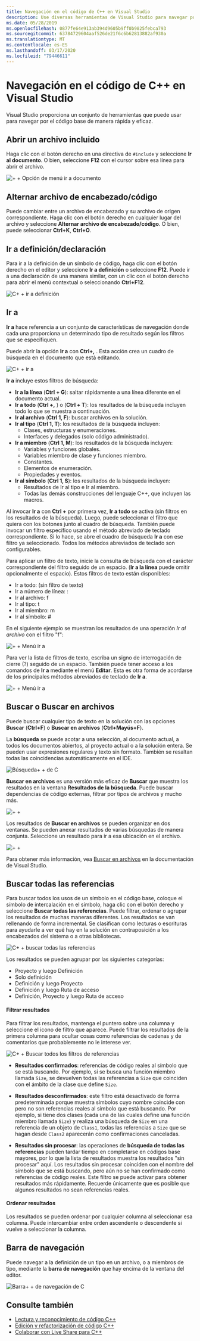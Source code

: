```yaml
---
title: Navegación en el código de C++ en Visual Studio
description: Use diversas herramientas de Visual Studio para navegar por el código base de C++.
ms.date: 05/28/2019
ms.openlocfilehash: 0877fe64e913ab394d9605b9ff0b9825febca793
ms.sourcegitcommit: 63784729604aaf526de21f6c6b62813882af930a
ms.translationtype: MT
ms.contentlocale: es-ES
ms.lasthandoff: 03/17/2020
ms.locfileid: "79446611"
---
```

# <a name="navigate-c-code-in-visual-studio"></a>Navegación en el código de C++ en Visual Studio

Visual Studio proporciona un conjunto de herramientas que puede usar para navegar por el código base de manera rápida y eficaz.

## <a name="open-an-included-file"></a>Abrir un archivo incluido

Haga clic con el botón derecho en una directiva de `#include` y seleccione **Ir al documento**. O bien, seleccione **F12** con el cursor sobre esa línea para abrir el archivo.

![&#43; &#43; Opción de menú ir a documento](../ide/media/go-to-document.png "Ir a documento")

## <a name="toggle-headercode-file"></a>Alternar archivo de encabezado/código

Puede cambiar entre un archivo de encabezado y su archivo de origen correspondiente. Haga clic con el botón derecho en cualquier lugar del archivo y seleccione **Alternar archivo de encabezado/código**. O bien, puede seleccionar **Ctrl+K**, **Ctrl+O**.

## <a name="go-to-definitiondeclaration"></a>Ir a definición/declaración

Para ir a la definición de un símbolo de código, haga clic con el botón derecho en el editor y seleccione **Ir a definición** o seleccione **F12**. Puede ir a una declaración de una manera similar, con un clic con el botón derecho para abrir el menú contextual o seleccionando **Ctrl+F12**.

![C&#43; &#43; ir a definición](../ide/media/go-to-def.png "Ir a definición")

## <a name="go-to"></a>Ir a

**Ir a** hace referencia a un conjunto de características de navegación donde cada una proporciona un determinado tipo de resultado según los filtros que se especifiquen. 

Puede abrir la opción **Ir a** con **Ctrl+,** . Esta acción crea un cuadro de búsqueda en el documento que está editando.

![C&#43; &#43; ir a](../ide/media/go-to-cpp.png "Ir a")

**Ir a** incluye estos filtros de búsqueda:

- **Ir a la línea** (**Ctrl + G**): saltar rápidamente a una línea diferente en el documento actual.
- **Ir a todo** (**Ctrl +,** ) o (**Ctrl + T**): los resultados de la búsqueda incluyen todo lo que se muestra a continuación.
- **Ir al archivo** (**Ctrl 1, F**): buscar archivos en la solución.
- **Ir al tipo** (**Ctrl 1, T**): los resultados de la búsqueda incluyen:
  - Clases, estructuras y enumeraciones.
  - Interfaces y delegados (solo código administrado).
- **Ir a miembro** (**Ctrl 1, M**): los resultados de la búsqueda incluyen:
  - Variables y funciones globales.
  - Variables miembro de clase y funciones miembro.
  - Constantes.
  - Elementos de enumeración.
  - Propiedades y eventos.
- **Ir al símbolo** (**Ctrl 1, S**): los resultados de la búsqueda incluyen:
  - Resultados de Ir al tipo e Ir al miembro.
  - Todas las demás construcciones del lenguaje C++, que incluyen las macros.

Al invocar **Ir a** con **Ctrl +** por primera vez, **Ir a todo** se activa (sin filtros en los resultados de la búsqueda). Luego, puede seleccionar el filtro que quiera con los botones junto al cuadro de búsqueda. También puede invocar un filtro específico usando el método abreviado de teclado correspondiente. Si lo hace, se abre el cuadro de búsqueda **Ir a** con ese filtro ya seleccionado. Todos los métodos abreviados de teclado son configurables.

Para aplicar un filtro de texto, inicie la consulta de búsqueda con el carácter correspondiente del filtro seguido de un espacio. (**Ir a la línea** puede omitir opcionalmente el espacio). Estos filtros de texto están disponibles:

- Ir a todo: (sin filtro de texto)
- Ir a número de línea: :
- Ir al archivo: f
- Ir al tipo: t
- Ir al miembro: m
- Ir al símbolo: #

En el siguiente ejemplo se muestran los resultados de una operación *Ir al archivo* con el filtro "f":

![&#43; &#43; Menú ir a](../ide/media/vs2017-go-to-results.png "Ir a menú")

Para ver la lista de filtros de texto, escriba un signo de interrogación de cierre (?) seguido de un espacio. También puede tener acceso a los comandos de **Ir a** mediante el menú **Editar**. Esta es otra forma de acordarse de los principales métodos abreviados de teclado de **Ir a**.

![&#43; &#43; Menú ir a](../ide/media/go-to-menu-cpp.png "Ir a menú")

## <a name="find-or-find-in-files"></a>Buscar o Buscar en archivos

Puede buscar cualquier tipo de texto en la solución con las opciones **Buscar** (**Ctrl+F**) o **Buscar en archivos** (**Ctrl+Mayús+F**).

La **búsqueda** se puede acotar a una selección, al documento actual, a todos los documentos abiertos, al proyecto actual o a la solución entera. Se pueden usar expresiones regulares y texto sin formato. También se resaltan todas las coincidencias automáticamente en el IDE.

![Búsqueda&#43; &#43; de C](../ide/media/find-cpp.png "Buscar")

**Buscar en archivos** es una versión más eficaz de **Buscar** que muestra los resultados en la ventana **Resultados de la búsqueda**. Puede buscar dependencias de código externas, filtrar por tipos de archivos y mucho más. 

![&#43; &#43;](../ide/media/find-in-files-cpp.png "Buscar en archivos")

Los resultados de **Buscar en archivos** se pueden organizar en dos ventanas. Se pueden anexar resultados de varias búsquedas de manera conjunta. Seleccione un resultado para ir a esa ubicación en el archivo.

![&#43; &#43;](../ide/media/vs2017-find-in-files-results.png "Buscar en archivos")

Para obtener más información, vea [Buscar en archivos](/visualstudio/ide/find-in-files) en la documentación de Visual Studio.

## <a name="find-all-references"></a>Buscar todas las referencias

Para buscar todos los usos de un símbolo en el código base, coloque el símbolo de intercalación en el símbolo, haga clic con el botón derecho y seleccione **Buscar todas las referencias**. Puede filtrar, ordenar o agrupar los resultados de muchas maneras diferentes. Los resultados se van rellenando de forma incremental. Se clasifican como lecturas o escrituras para ayudarle a ver qué hay en la solución en contraposición a los encabezados del sistema o a otras bibliotecas.

![C&#43; &#43; buscar todas las referencias](../ide/media/find-all-references-results-cpp.png "Buscar todas las referencias")

Los resultados se pueden agrupar por las siguientes categorías:

- Proyecto y luego Definición
- Solo definición
- Definición y luego Proyecto
- Definición y luego Ruta de acceso
- Definición, Proyecto y luego Ruta de acceso

#### <a name="filter-results"></a>Filtrar resultados

Para filtrar los resultados, mantenga el puntero sobre una columna y seleccione el icono de filtro que aparece. Puede filtrar los resultados de la primera columna para ocultar cosas como referencias de cadenas y de comentarios que probablemente no le interese ver.

![C&#43; &#43; Buscar todos los filtros de referencias](../ide/media/find-all-references-filters-cpp.png "Buscar todos los filtros de referencias")

- **Resultados confirmados**: referencias de código reales al símbolo que se está buscando. Por ejemplo, si se busca una función miembro llamada `Size`, se devuelven todas las referencias a `Size` que coinciden con el ámbito de la clase que define `Size`.

- **Resultados desconfirmados**: este filtro está desactivado de forma predeterminada porque muestra símbolos cuyo nombre coincide con pero no son referencias reales al símbolo que está buscando. Por ejemplo, si tiene dos clases (cada una de las cuales define una función miembro llamada `Size`) y realiza una búsqueda de `Size` en una referencia de un objeto de `Class1`, todas las referencias a `Size` que se hagan desde `Class2` aparecerán como confirmaciones canceladas.

- **Resultados sin procesar**: las operaciones de **búsqueda de todas las referencias** pueden tardar tiempo en completarse en códigos base mayores, por lo que la lista de resultados muestra los resultados "sin procesar" aquí. Los resultados sin procesar coinciden con el nombre del símbolo que se está buscando, pero aún no se han confirmado como referencias de código reales. Este filtro se puede activar para obtener resultados más rápidamente. Recuerde únicamente que es posible que algunos resultados no sean referencias reales.

#### <a name="sort-results"></a>Ordenar resultados

Los resultados se pueden ordenar por cualquier columna al seleccionar esa columna. Puede intercambiar entre orden ascendente o descendente si vuelve a seleccionar la columna.

## <a name="navigation-bar"></a>Barra de navegación

Puede navegar a la definición de un tipo en un archivo, o a miembros de tipo, mediante la **barra de navegación** que hay encima de la ventana del editor.

![Barra&#43; &#43; de navegación de C](../ide/media/navbar-cpp.png "Barra de navegación")

## <a name="see-also"></a>Consulte también

- [Lectura y reconocimiento de código C++](read-and-understand-code-cpp.md)</br>
- [Edición y refactorización de código C++](read-and-understand-code-cpp.md)</br>
- [Colaborar con Live Share para C++](live-share-cpp.md)
